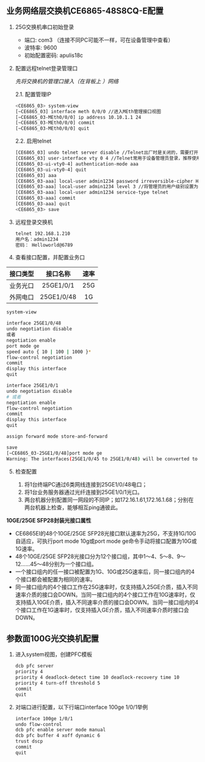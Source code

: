 业务网络层交换机CE6865-48S8CQ-E配置
--------------------------------------------------------------------
1. 25G交换机串口初始登录

   * 端口: com3 （连接不同PC可能不一样，可在设备管理中查看）
   * 波特率: 9600
   * 初始配置密码: apulis18c

2. 配置远程telnet登录管理口

   *先将交换机的管理口接入（在背板上 ）网络*

   2.1. 配置管理IP

      ```bash
      <CE6865_03> system-view
      [~CE6865_03] interface meth 0/0/0 //进入MEth管理接口视图
      [~CE6865_03-MEth0/0/0] ip address 10.10.1.1 24
      [~CE6865_03-MEth0/0/0] commit
      [~CE6865_03-MEth0/0/0] quit
      ```

   2.2. 启用telnet

      ```bash
      [CE6865_03] undo telnet server disable //Telnet出厂时是关闭的，需要打开
      [CE6865_03] user-interface vty 0 4 //Telnet常用于设备管理员登录，推荐使用AAA认证
      [CE6865_03-ui-vty0-4] authentication-mode aaa
      [CE6865_03-ui-vty0-4] quit
      [CE6865_03] aaa
      [CE6865_03-aaa] local-user admin1234 password irreversible-cipher Helloworld@6789 //配置管理员Telnet登录交换机的用户名和密码。用户名不区分大小写，密码区分大小写
      [CE6865_03-aaa] local-user admin1234 level 3 //将管理员的用户级别设置为3（最高），在V100R006C00之前版本中，用户的最高级别为3。在V100R006C00及以后版本中，当command-privilege level rearrange使能时，用户的最高级别为15；当command-privilege level rearrange未使能时，用户的最高级别为3。
      [CE6865_03-aaa] local-user admin1234 service-type telnet
      [CE6865_03-aaa] commit
      [CE6865_03-aaa] quit
      <CE6865_03> save
      ```

3. 远程登录交换机

   ```bash
   telnet 192.168.1.210
   用户名：admin1234
   密码： Helloworld@6789
   ```

4. 查看接口配置，并配置业务口

| 接口类型 | 接口名称   | 速率 |
| :-------:|:---------:|:----:|
| 业务光口 | 25GE1/0/1  | 25G |
| 外网电口 | 25GE1/0/48 | 1G  |

   ```bash
   system-view

   interface 25GE1/0/48
   undo negotiation disable
   或者
   negotiation enable
   port mode ge 
   speed auto { 10 | 100 | 1000 }*
   flow-control negotiation
   commit
   display this interface
   quit

   interface 25GE1/0/1
   undo negotiation disable
   # 或者
   negotiation enable
   flow-control negotiation
   commit
   display this interface
   quit

   assign forward mode store-and-forward

   save
   [~CE6865_03-25GE1/0/48]port mode ge
   Warning: The interfaces(25GE1/0/45 to 25GE1/0/48) will be converted to GE mode. [Y/N]:Y
   ```

5. 检查配置

   1. 将1台终端PC通过6类网线连接到25GE1/0/48电口；
   2. 将1台业务服务器通过光纤连接到25GE1/0/1光口。
   3. 两台机器分别配置同一网段的不同IP；如172.16.1.61,172.16.1.68；分别在两台机器上检查，能够相互ping通彼此。

**10GE/25GE SFP28封装光接口属性**

   + CE6865EI的48个10GE/25GE SFP28光接口默认速率为25G，不支持1G/10G自适应，可执行port mode 10g或port mode ge命令手动将接口配置为10G或1G速率。
   + 48个10GE/25GE SFP28光接口分为12个接口组，其中1～4、5～8、9～12……45～48分别为一个接口组。
   + 一个接口组内的任一接口被配置为1G、10G或25G速率后，同一接口组内的4个接口都会被配置为相同的速率。
   + 同一接口组内的4个接口工作在25G速率时，仅支持插入25GE介质，插入不同速率介质的接口会DOWN。当同一接口组内的4个接口工作在10G速率时，仅支持插入10GE介质，插入不同速率介质的接口会DOWN。当同一接口组内的4个接口工作在1G速率时，仅支持插入GE介质，插入不同速率介质时接口会DOWN。

参数面100G光交换机配置
-----------------------------------------------

1. 进入system视图，创建PFC模板

   ```bash
   dcb pfc server
   priority 4
   priority 4 deadlock-detect time 10 deadlock-recovery time 10
   priority 4 turn-off threshold 5
   commit
   quit
   ```

2. 对端口进行配置，以下行端口interface 100ge 1/0/1举例

   ```bash
   interface 100ge 1/0/1
   undo flow-control
   dcb pfc enable server mode manual
   dcb pfc buffer 4 xoff dynamic 6
   trust dscp
   commit
   quit
   ```